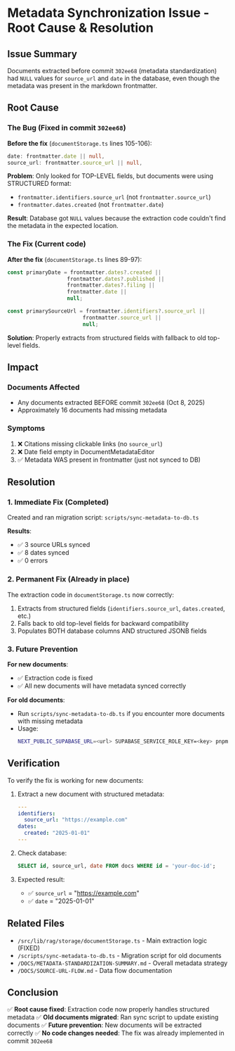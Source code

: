# Metadata Synchronization Issue - Root Cause & Resolution

## Issue Summary

Documents extracted before commit `302ee68` (metadata standardization) had `NULL` values for `source_url` and `date` in the database, even though the metadata was present in the markdown frontmatter.

## Root Cause

### The Bug (Fixed in commit `302ee68`)

**Before the fix** (`documentStorage.ts` lines 105-106):
```typescript
date: frontmatter.date || null,
source_url: frontmatter.source_url || null,
```

**Problem**: Only looked for TOP-LEVEL fields, but documents were using STRUCTURED format:
- `frontmatter.identifiers.source_url` (not `frontmatter.source_url`)
- `frontmatter.dates.created` (not `frontmatter.date`)

**Result**: Database got `NULL` values because the extraction code couldn't find the metadata in the expected location.

### The Fix (Current code)

**After the fix** (`documentStorage.ts` lines 89-97):
```typescript
const primaryDate = frontmatter.dates?.created ||
                   frontmatter.dates?.published ||
                   frontmatter.dates?.filing ||
                   frontmatter.date ||
                   null;

const primarySourceUrl = frontmatter.identifiers?.source_url ||
                        frontmatter.source_url ||
                        null;
```

**Solution**: Properly extracts from structured fields with fallback to old top-level fields.

## Impact

### Documents Affected
- Any documents extracted BEFORE commit `302ee68` (Oct 8, 2025)
- Approximately 16 documents had missing metadata

### Symptoms
1. ❌ Citations missing clickable links (no `source_url`)
2. ❌ Date field empty in DocumentMetadataEditor
3. ✅ Metadata WAS present in frontmatter (just not synced to DB)

## Resolution

### 1. Immediate Fix (Completed)
Created and ran migration script: `scripts/sync-metadata-to-db.ts`

**Results**:
- ✅ 3 source URLs synced
- ✅ 8 dates synced
- ✅ 0 errors

### 2. Permanent Fix (Already in place)
The extraction code in `documentStorage.ts` now correctly:
1. Extracts from structured fields (`identifiers.source_url`, `dates.created`, etc.)
2. Falls back to old top-level fields for backward compatibility
3. Populates BOTH database columns AND structured JSONB fields

### 3. Future Prevention

**For new documents**:
- ✅ Extraction code is fixed
- ✅ All new documents will have metadata synced correctly

**For old documents**:
- Run `scripts/sync-metadata-to-db.ts` if you encounter more documents with missing metadata
- Usage:
  ```bash
  NEXT_PUBLIC_SUPABASE_URL=<url> SUPABASE_SERVICE_ROLE_KEY=<key> pnpm tsx scripts/sync-metadata-to-db.ts
  ```

## Verification

To verify the fix is working for new documents:

1. Extract a new document with structured metadata:
   ```yaml
   ---
   identifiers:
     source_url: "https://example.com"
   dates:
     created: "2025-01-01"
   ---
   ```

2. Check database:
   ```sql
   SELECT id, source_url, date FROM docs WHERE id = 'your-doc-id';
   ```

3. Expected result:
   - ✅ `source_url` = "https://example.com"
   - ✅ `date` = "2025-01-01"

## Related Files

- `/src/lib/rag/storage/documentStorage.ts` - Main extraction logic (FIXED)
- `/scripts/sync-metadata-to-db.ts` - Migration script for old documents
- `/DOCS/METADATA-STANDARDIZATION-SUMMARY.md` - Overall metadata strategy
- `/DOCS/SOURCE-URL-FLOW.md` - Data flow documentation

## Conclusion

✅ **Root cause fixed**: Extraction code now properly handles structured metadata
✅ **Old documents migrated**: Ran sync script to update existing documents
✅ **Future prevention**: New documents will be extracted correctly
✅ **No code changes needed**: The fix was already implemented in commit `302ee68`
